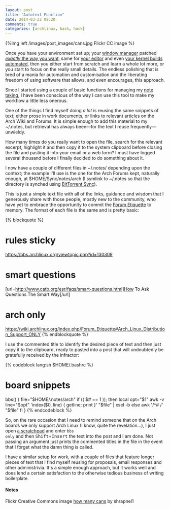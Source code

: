 ```yaml
---
layout: post
title: "Autotext Function"
date: 2014-03-22 09:20
comments: true
categories: [archlinux, bash, hack] 
---
```

{%img left /images/post_images/cans.jpg Flickr CC image %}

Once you have your environment set up; your 
[window manager](http://dwm.suckless.org 'dwm site')
patched 
[*exactly* the way you want](http://jasonwryan.com/blog/2012/07/24/queues/ 'Post on mercurial queues'),
same for 
[your editor](http://jasonwryan.com/blog/2013/03/29/vim/ 'Post on building Vim') 
and even
[your kernel builds automated](http://jasonwryan.com/blog/2013/08/24/automating-kernels/ 'Yet another post…'),
then you either start from scratch and learn a whole lot more, or you start to
focus on the really small details. The endless polishing that is bred of a
mania for automation and customisation and the liberating freedom of using
software that allows, and even encourages, this approach.

Since I started using a couple of basic functions for managing my
[note taking](http://jasonwryan.com/blog/2012/09/01/notes-updated/ 'Post on the updated functions'),
I have been conscious of the way I can use this tool to make my workflow a
little less onerous.

One of the things I find myself doing *a lot* is reusing the same snippets of
text; either prose in work documents, or links to relevant articles on the
Arch Wiki and Forums. It is simple enough to add this material to my 
<span class="file">~/.notes</span>, but retrieval has always been&mdash;for the
text I reuse frequently&mdash;unwieldy.

How many times do you really want to open the file, search for the relevant
excerpt, highlight it and then copy it to the system clipboard before closing
the file and pasting it into your email or a web form? I must have logged
several thousand before I finally decided to do something about it.

I now have a couple of different files in <span class="file">~/.notes/</span>
depending upon the context; the example I'll use is the one for the Arch Forums
kept, naturally enough, at
<span class="file">$HOME/Sync/notes/arch</span> (I symlink to 
<span class="file">~/.notes</span> so that the directory is synched using
[BitTorrent Sync](http://jasonwryan.com/blog/2013/03/16/sync/ 'Post on using Sync')).

This is just a simple text file with all of the links, guidance and wisdom that 
I generously share with those people, mostly new to the community, who have yet
to embrace the opportunity to commit the 
[Forum Etiquette](https://wiki.archlinux.org/index.php/Forum_Etiquette 'On the Wiki')
to memory. The format of each file is the same and is pretty basic:

{% blockquote %}
# rules sticky
https://bbs.archlinux.org/viewtopic.php?id=130309

# smart questions
[url=http://www.catb.org/esr/faqs/smart-questions.html]How To Ask Questions The Smart Way[/url]

# arch only
https://wiki.archlinux.org/index.php/Forum_Etiquette#Arch_Linux_Distribution_Support_ONLY
{% endblockquote %}

I use the commented title to identify the desired piece of text and then just
copy it to the clipboard, ready to pasted into a post that will undoubtedly
be gratefully received by the infractor:

{% codeblock lang:sh $HOME/.bashrc %}
# board snippets
bbs() {
  file="$HOME/.notes/arch"
  if (( $# == 1 )); then
    local opt="$1"
    awk -v line="$opt" 'index($0, line) { getline; print }' "$file" | xsel -b
  else
    awk '/^# /' "$file"
  fi
}
{% endcodeblock %}

So, on the rare occasion that I need to remind someone that on the Arch boards
we only support Arch Linux (I know, quite the revelation…), I just open
[a scratchpad](https://bitbucket.org/jasonwryan/dwm-patchset/src/tip/base.config.customizations#cl-76 'Config in Bitbucket')
and enter <code>bbs only</code> and then <kbd>Shift</kbd>+<kbd>Insert</kbd> the
text into the post and I am done. Not passing an argument just prints the
commented titles in the file in the event that I forget what the damn thing
is called.

I have a similar setup for work, with a couple of files that feature longer 
pieces of text that I find myself reusing for proposals, email responses
and other administrivia. It's a simple enough approach, but it works well and
does lend a certain satisfaction to the otherwise tedious business of writing
boilerplate.

#### Notes
Flickr Creative Commons image 
[how many cans](http://www.flickr.com/photos/shrapnel1/134674051/) by shrapnel1


